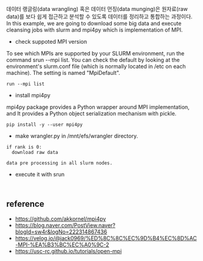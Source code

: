 데이터 랭글링(data wrangling) 혹은 데이터 먼징(data munging)은 원자료(raw data)를 보다 쉽게 접근하고 분석할 수 있도록 데이터를 정리하고 통합하는 과정이다.
In this example, we are going to download some big data and execute cleansing jobs with slurm and mpi4py which is implementation of MPI.

* check suppoted MPI version
  
To see which MPIs are supported by your SLURM environment, run the command srun --mpi list. 
You can check the default by looking at the environment's slurm.conf file (which is normally located in /etc on each machine). 
The setting is named "MpiDefault".
```
run --mpi list
```

* install mpi4py
  
mpi4py package provides a Python wrapper around MPI implementation, and It provides a Python object serialization mechanism with pickle.
```
pip install -y --user mpi4py 
``` 

* make wrangler.py in /mnt/efs/wrangler directory.
```
if rank is 0:
  download raw data

data pre processing in all slurm nodes.

```

* execute it with srun
```


```



## reference ##
* https://github.com/akkornel/mpi4py
* https://blog.naver.com/PostView.naver?blogId=sw4r&logNo=222314867436
* https://velog.io/@jack0969/%ED%8C%8C%EC%9D%B4%EC%8D%AC-MPI-%EA%B3%BC%EC%A0%9C-2
* https://usc-rc.github.io/tutorials/open-mpi
